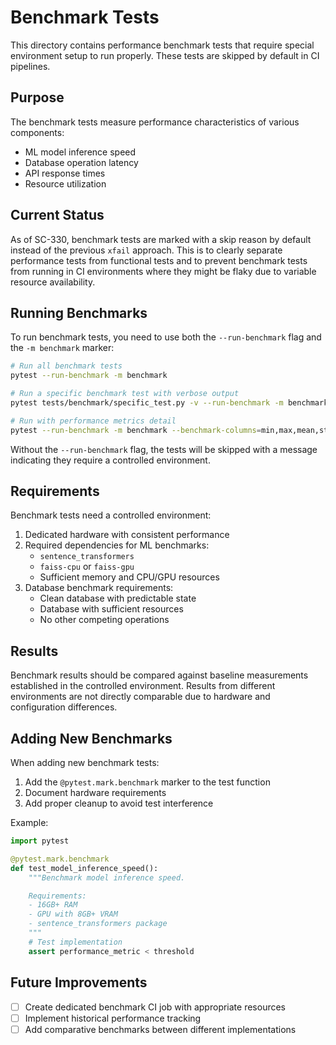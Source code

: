 # Benchmark Tests

This directory contains performance benchmark tests that require special environment setup to run properly. These tests are skipped by default in CI pipelines.

## Purpose

The benchmark tests measure performance characteristics of various components:
- ML model inference speed
- Database operation latency
- API response times
- Resource utilization

## Current Status

As of SC-330, benchmark tests are marked with a skip reason by default instead of the previous `xfail` approach. This is to clearly separate performance tests from functional tests and to prevent benchmark tests from running in CI environments where they might be flaky due to variable resource availability.

## Running Benchmarks

To run benchmark tests, you need to use both the `--run-benchmark` flag and the `-m benchmark` marker:

```bash
# Run all benchmark tests
pytest --run-benchmark -m benchmark

# Run a specific benchmark test with verbose output
pytest tests/benchmark/specific_test.py -v --run-benchmark -m benchmark

# Run with performance metrics detail
pytest --run-benchmark -m benchmark --benchmark-columns=min,max,mean,stddev
```

Without the `--run-benchmark` flag, the tests will be skipped with a message indicating they require a controlled environment.

## Requirements

Benchmark tests need a controlled environment:

1. Dedicated hardware with consistent performance
2. Required dependencies for ML benchmarks:
   - `sentence_transformers`
   - `faiss-cpu` or `faiss-gpu`
   - Sufficient memory and CPU/GPU resources
3. Database benchmark requirements:
   - Clean database with predictable state
   - Database with sufficient resources
   - No other competing operations

## Results

Benchmark results should be compared against baseline measurements established in the controlled environment. Results from different environments are not directly comparable due to hardware and configuration differences.

## Adding New Benchmarks

When adding new benchmark tests:
1. Add the `@pytest.mark.benchmark` marker to the test function
2. Document hardware requirements
3. Add proper cleanup to avoid test interference

Example:

```python
import pytest

@pytest.mark.benchmark
def test_model_inference_speed():
    """Benchmark model inference speed.

    Requirements:
    - 16GB+ RAM
    - GPU with 8GB+ VRAM
    - sentence_transformers package
    """
    # Test implementation
    assert performance_metric < threshold
```

## Future Improvements

- [ ] Create dedicated benchmark CI job with appropriate resources
- [ ] Implement historical performance tracking
- [ ] Add comparative benchmarks between different implementations
